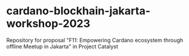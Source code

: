 # cardano-blockhain-jakarta-workshop-2023
Repository for proposal "F11: Empowering Cardano ecosystem through offline Meetup in Jakarta" in Project Catalyst
